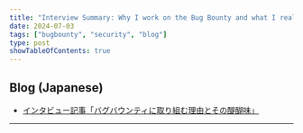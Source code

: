 ```yaml
---
title: "Interview Summary: Why I work on the Bug Bounty and what I really enjoy about it."
date: 2024-07-03
tags: ["bugbounty", "security", "blog"]
type: post
showTableOfContents: true
---
```


## Blog (Japanese)
- [インタビュー記事「バグバウンティに取り組む理由とその醍醐味」](https://scgajge12.hatenablog.com/entry/interview_bughunter)

---
